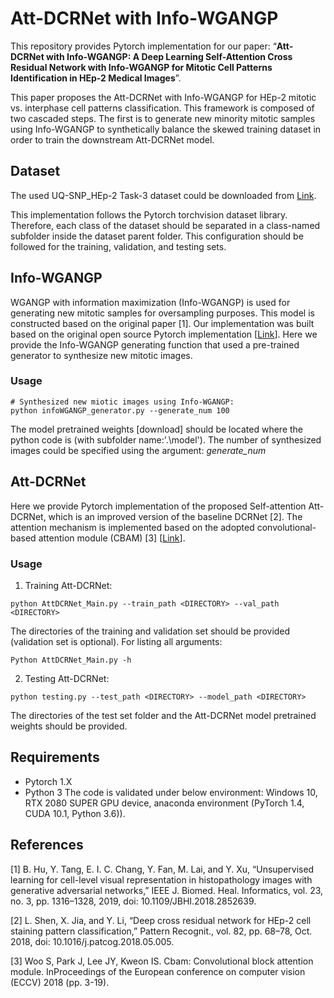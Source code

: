 
# Att-DCRNet with Info-WGANGP


This repository provides Pytorch implementation for our paper: “**Att-DCRNet with Info-WGANGP: A Deep Learning Self-Attention Cross Residual Network with Info-WGANGP for Mitotic Cell Patterns Identification in HEp-2 Medical Images**”. 

This paper proposes the Att-DCRNet with Info-WGANGP for HEp-2 mitotic vs. interphase cell patterns classification. This framework is composed of two cascaded steps. The first is to generate new minority mitotic samples using Info-WGANGP to synthetically balance the skewed training dataset in order to train the downstream Att-DCRNet model.




## Dataset

The used UQ-SNP_HEp-2 Task-3 dataset could be downloaded from [Link](https://outbox.eait.uq.edu.au/uqawilie/UQSNP_HEp2_datasets/Task%203/).

This implementation follows the Pytorch torchvision dataset library. Therefore, each class of the dataset should be separated in a class-named subfolder inside the dataset parent folder. This configuration should be followed for the training, validation, and testing sets.


                          
                            

## Info-WGANGP 

WGANGP with information maximization (Info-WGANGP) is used for generating new mitotic samples for oversampling purposes. This model is constructed based on the original paper [1]. Our implementation was built based on the original open source Pytorch implementation [[Link](https://github.com/bohu615/nu_gan)]. Here we provide the Info-WGANGP generating function that used a pre-trained generator to synthesize new mitotic images. 

### Usage
```
# Synthesized new miotic images using Info-WGANGP:
python infoWGANGP_generator.py --generate_num 100 
```
The model pretrained weights [download] should be located where the python code is (with subfolder name:'.\model'). The number of synthesized images could be specified using the argument: *generate_num*

## Att-DCRNet

Here we provide Pytorch implementation of the proposed Self-attention Att-DCRNet, which is an improved version of the baseline DCRNet [2]. The attention mechanism is implemented based on the adopted convolutional-based attention module (CBAM) [3] [[Link](https://github.com/Jongchan/attention-module)].

### Usage
1. Training Att-DCRNet:
```
python AttDCRNet_Main.py --train_path <DIRECTORY> --val_path <DIRECTORY>
```
The directories of the training and validation set should be provided (validation set is optional). For listing all arguments: 
```
Python AttDCRNet_Main.py -h
```

2. Testing Att-DCRNet:
```
python testing.py --test_path <DIRECTORY> --model_path <DIRECTORY>
```
The directories of the test set folder and the Att-DCRNet model pretrained weights should be provided.

## Requirements
- Pytorch 1.X 
- Python 3
The code is validated under below environment: 
Windows 10, RTX 2080 SUPER GPU device, anaconda environment (PyTorch 1.4, CUDA 10.1, Python 3.6)).

## References
[1] B. Hu, Y. Tang, E. I. C. Chang, Y. Fan, M. Lai, and Y. Xu, “Unsupervised learning for cell-level visual representation in histopathology images with generative adversarial networks,” IEEE J. Biomed. Heal. Informatics, vol. 23, no. 3, pp. 1316–1328, 2019, doi: 10.1109/JBHI.2018.2852639.

[2] L. Shen, X. Jia, and Y. Li, “Deep cross residual network for HEp-2 cell staining pattern classification,” Pattern Recognit., vol. 82, pp. 68–78, Oct. 2018, doi: 10.1016/j.patcog.2018.05.005.

[3] Woo S, Park J, Lee JY, Kweon IS. Cbam: Convolutional block attention module. InProceedings of the European conference on computer vision (ECCV) 2018 (pp. 3-19).
